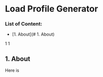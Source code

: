 # Load Profile Generator

### List of Content:


- [1. About](# 1. About)


1
1


## 1. About


Here is
